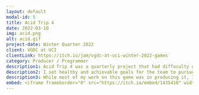 ```yaml
---
layout: default
modal-id: 5
title: Acid Trip 4
date: 2022-03-10
img: acid.png
alt: acid.gif
project-date: Winter Quarter 2022
client: VGDC at UCI
clientLink: https://itch.io/jam/vgdc-at-uci-winter-2022-games
category: Producer / Programmer
description1: Acid Trip 4 was a quarterly project that had diffuculty getting off the ground. The team originally began work in Fall of 2021, but I wasn't brought on until the beginning of 2022. Without a dedicated producer, the team struggled to get much done during the quarter. During my time on the team, I lead a team of 10 students to actualize all of the game's goals. 
description2: I set healthy and achievable goals for the team to pursue each week and displayed progress about the game in a mix of Google Spreadsheets and Trello boards. Since the large team had issues meeting all at the same time, I mediated ideas over multiple team meetings to ensure all team members understood the direction of the game. 
description3: While most of my work on this game was in producing it, I also contributed to the game by importing and polishing UI assets and animations. I integrated the existing dialogue system to accomodate changing sprites and sound effects. 
embed: <iframe frameborder="0" src="https://itch.io/embed/1435410" width="208" height="167"><a href="https://alby-albinodinosaur.itch.io/acid-trip-4-definitive-edition">Acid Trip 4 the Ballad of Leon Bradley Definitive Edition Revengeance Supreme Carnage the Valedictory Ultimatum by Alby-AlbinoDinosaur, Supernova1114, Attrakze Games, Matthew Jung, El Estebann, estuary, KStar510, artoramen, jmtuck, Deathwaffle9765</a></iframe>
---
```

